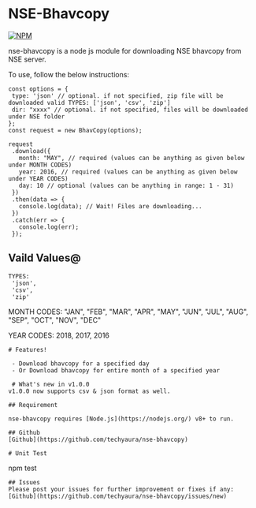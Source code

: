 # NSE-Bhavcopy

[![NPM](https://nodei.co/npm/nse-bhavcopy.png??downloads=true&downloadRank=true&stars=true)](https://nodei.co/npm/nse-bhavcopy/)

nse-bhavcopy is a node js module for downloading NSE bhavcopy from NSE server.

To use, follow the below instructions:

```
const options = {
 type: 'json' // optional. if not specified, zip file will be downloaded valid TYPES: ['json', 'csv', 'zip']
 dir: "xxxx" // optional. if not specified, files will be downloaded under NSE folder
};
const request = new BhavCopy(options);

request
 .download({
   month: "MAY", // required (values can be anything as given below under MONTH CODES)
   year: 2016, // required (values can be anything as given below under YEAR CODES)
   day: 10 // optional (values can be anything in range: 1 - 31)
 })
 .then(data => {
   console.log(data); // Wait! Files are downloading...
 })
 .catch(err => {
   console.log(err);
 });
```

## Vaild Values@

```
TYPES:
 'json',
 'csv',
 'zip'
```

MONTH CODES:
"JAN",
"FEB",
"MAR",
"APR",
"MAY",
"JUN",
"JUL",
"AUG",
"SEP",
"OCT",
"NOV",
"DEC"

YEAR CODES:
2018,
2017,
2016

```
# Features!

 - Download bhavcopy for a specified day
 - Or Download bhavcopy for entire month of a specified year

 # What's new in v1.0.0
v1.0.0 now supports csv & json format as well. 

## Requirement

nse-bhavcopy requires [Node.js](https://nodejs.org/) v8+ to run.

## Github
[Github](https://github.com/techyaura/nse-bhavcopy)

# Unit Test
```

npm test

```
## Issues
Please post your issues for further improvement or fixes if any:
[Github](https://github.com/techyaura/nse-bhavcopy/issues/new)
```
